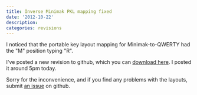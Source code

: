 ```yaml
---
title: Inverse Minimak PKL mapping fixed
date: '2012-10-22'
description:
categories: revisions
---
```


I noticed that the portable key layout mapping for Minimak-to-QWERTY had
the "M" position typing "R".

I've posted a new revision to github, which you can [download here].  I
posted it around 5pm today.

Sorry for the inconvenience, and if you find any problems with the
layouts, submit [an issue] on github.

[download here]: https://github.com/downloads/lilleyt/minimak/minimak.zip
[an issue]: https://github.com/lilleyt/minimak/issues/new
